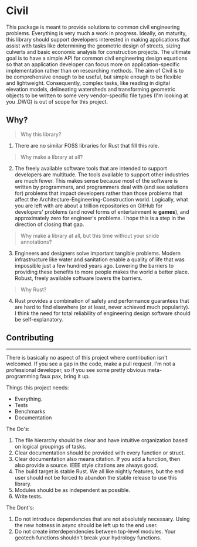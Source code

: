 # Civil

This package is meant to provide solutions to common civil engineering problems. Everything is very much a work in progress. Ideally, on maturity, this library should support developers interested in making applications that assist with tasks like determining the geometric design of streets, sizing culverts and basic economic analysis for construction projects. The ultimate goal is to have a simple API for common civil engineering design equations so that an application developer can focus more on application-specific implementation rather than on researching methods. The aim of Civil is to be comprehensive enough to be useful, but simple enough to be flexible and lightweight. Consequently, complex tasks, like reading in digital elevation models, delineating watersheds and transforming geometric objects to be written to some very vendor-specific file types (I'm looking at you .DWG) is out of scope for this project.

## Why?

> Why this library?

1. There are no similar FOSS libraries for Rust that fill this role.

> Why make a library at all?

2. The freely available software tools that are intended to support developers are multitude. The tools available to support other industries are much fewer. This makes sense because most of the software is written by programmers, and programmers deal with (and see solutions for) problems that impact developers rather than those problems that affect the Architecture-Engineering-Construction world. Logically, what you are left with are about a trillion repositories on GitHub for developers' problems (and novel forms of entertainment ie **games**), and approximately zero for engineer's problems. I hope this is a step in the direction of closing that gap.

> Why make a library at all, but this time without your snide annotations?

3. Engineers and designers solve important tangible problems. Modern infrastructure like water and sanitation enable a quality of life that was impossible just a few hundred years ago. Lowering the barriers to providing these benefits to more people makes the world a better place. Robust, freely available software lowers the barriers.

> Why Rust?

4. Rust provides a combination of safety and performance guarantees that are hard to find elsewhere (or at least, never achieved much popularity). I think the need for total reliability of engineering design software should be self-explanatory.

## Contributing
---
There is basically no aspect of this project where contribution isn't welcomed. If you see a gap in the code, make a pull request. I'm not a professional developer, so if you see some pretty obvious meta-programming faux pax, bring it up.

Things this project needs:
- Everything.
- Tests
- Benchmarks
- Documentation

The Do's:
1. The file hierarchy should be clear and have intuitive organization based on logical groupings of tasks.
2. Clear documentation should be provided with every function or struct.
3. Clear documentation also means citation. If you add a function, then also provide a source. IEEE style citations are always good.
4. The build target is stable Rust. We all like nightly features, but the end user should not be forced to abandon the stable release to use this library.
5. Modules should be as independent as possible.
6. Write tests.

The Dont's:
1. Do not introduce dependencies that are not absolutely necessary. Using the new hotness in async should be left up to the end user.
2. Do not create interdependencies between top-level modules. Your geotech functions shouldn't break your hydrology functions.
